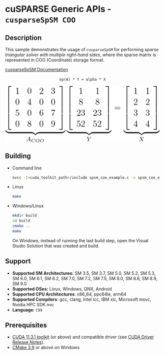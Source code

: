 # cuSPARSE Generic APIs - `cusparseSpSM COO`

## Description

This sample demonstrates the usage of `cusparseSpSM` for performing *sparse triangular solver with multiple right-hand sides*, where the sparse matrix is represented in COO (Coordinate) storage format.

[cusparseSpSM Documentation](https://docs.nvidia.com/cuda/cusparse/index.html#cusparse-generic-function-spsm)

<center>

`op(A) * Y = alpha * X`

![](spsm_coo.png)
</center>

## Building

* Command line
    ```bash
    nvcc -I<cuda_toolkit_path>/include spsm_coo_example.c -o spsm_coo_example -lcusparse
    ```

* Linux
    ```bash
    make
    ```

* Windows/Linux
    ```bash
    mkdir build
    cd build
    cmake ..
    make
    ```
    On Windows, instead of running the last build step, open the Visual Studio Solution that was created and build.

## Support

* **Supported SM Architectures:** SM 3.5, SM 3.7, SM 5.0, SM 5.2, SM 5.3, SM 6.0, SM 6.1, SM 6.2, SM 7.0, SM 7.2, SM 7.5, SM 8.0, SM 8.6, SM 8.9, SM 9.0
* **Supported OSes:** Linux, Windows, QNX, Android
* **Supported CPU Architectures**: x86_64, ppc64le, arm64
* **Supported Compilers**: gcc, clang, Intel icc, IBM xlc, Microsoft msvc, Nvidia HPC SDK nvc
* **Language**: `C99`

## Prerequisites

* [CUDA 11.3.1 toolkit](https://developer.nvidia.com/cuda-downloads) (or above) and compatible driver (see [CUDA Driver Release Notes](https://docs.nvidia.com/cuda/cuda-toolkit-release-notes/index.html#cuda-major-component-versions)).
* [CMake 3.9](https://cmake.org/download/) or above on Windows
